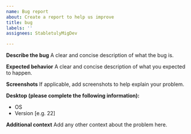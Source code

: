 ```yaml
---
name: Bug report
about: Create a report to help us improve
title: bug
labels: ''
assignees: StabletulyMigDev

---
```


**Describe the bug**
A clear and concise description of what the bug is.

**Expected behavior**
A clear and concise description of what you expected to happen.

**Screenshots**
If applicable, add screenshots to help explain your problem.

**Desktop (please complete the following information):**
- OS 
 - Version [e.g. 22]


**Additional context**
Add any other context about the problem here.
